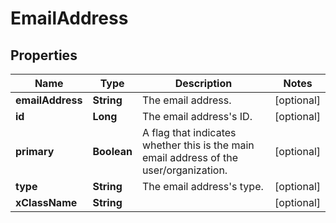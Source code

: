 # EmailAddress

## Properties
Name | Type | Description | Notes
------------ | ------------- | ------------- | -------------
**emailAddress** | **String** | The email address. |  [optional]
**id** | **Long** | The email address&#x27;s ID. |  [optional]
**primary** | **Boolean** | A flag that indicates whether this is the main email address of the user/organization. |  [optional]
**type** | **String** | The email address&#x27;s type. |  [optional]
**xClassName** | **String** |  |  [optional]
